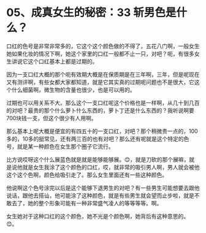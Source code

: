 # 05、成真女生的秘密：33 斩男色是什么？

口红的色号是非常非常多的，它这个这个颜色做的不得了，五花八门啊，一般女生她如果化妆的情况下啊，她这个家里的口红一般都不止一只，对吧？呃，有很多女生讲说它这个口红基本上都是过期的。

因为一支口红大概的那个呃有效期大概是在保质期是在三年啊，三年，但是呢现在又有测评啊，有些女都大家都知道，就是它其实真的过期呢问题也不是很大，它这个什么细菌啊，微生物的含量也很少，也是可以用的。

过期也可以用关系不大。那么这个一支口红呢这个价格也是一样啊，从几十到几百的对吧？最贵的那个什么萝卜什么东西的，萝卜丁还是什么东西的？我听说啊要700块钱一支，但这个很少有人用啊。

那么基本上呢大概是便宜的有四五十的一支口红，对吧？那个稍微贵一点的，100多的，10多的挺常见，还有两三百的也有对吧？那么还有呢就是这个特定的色号，就是某一种颜色在女生那个圈子它流行。

比方说哎呀这个什么展蓝色就是就是能够能够展。😊，就是刀砍的那个展嘛，就是说他就是女生我涂了这个颜色的口红，哎，就非常的吸引男人啊，男人就会被他这个这个色啊，颜色给吸引走了。那么女生里面还有一些这种颜色。

他说啊这个色号涂完以后是这个能够下退男生的对吧？有一些男生可能想要去跟他说话，跟他去搭讪，他可能涂了这种颜色，就是有些男生就会望而止步啦，就是不敢去了，她的整个形象可能有一种非常盛气凌人的等等等等。啊。

女生她对于这种口红的这个颜色，她不光是个颜色啊，她背后有这种意思的。😊。